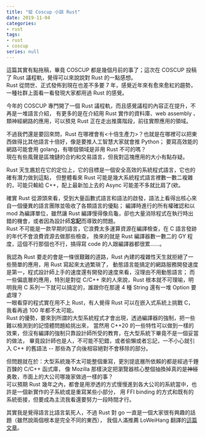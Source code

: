 ```yaml
---
title: "從 Coscup 小談 Rust"
date: 2019-11-04
categories:
- rust
tags:
- rust
- coscup
series: null
---
```


這篇其實有點拖稿，畢竟 COSCUP 都是幾個月前的事了；這次在 COSCUP 投稿了 Rust 議程軌，覺得可以來說說對 Rust 的一點感想。  
Rust 從問世、正式發佈到現在也差不多要 7 年，感覺近年來有愈來愈紅的趨勢，一種社群上面看一看發現大家都用過 Rust 的感覺。  
<!--more-->

今年的 COSCUP 專門開了一個 Rust 議程軌，而且感覺議程的內容正在提升，不再是一堆語言介紹，
有更多的是在介紹用 Rust 實作的資料庫、web assembly 、類神經網路的應用，可以預見 Rust 正在走出推廣階段，前往實際應用的領域。  

不過我們還是要回來問，Rust 在哪裡會有<十倍生產力>？也就是在哪裡可以把東西做得比其他語言十倍好，像是要推人工智慧大家就會推 Python；
要寫高效能的網路可能會用 golang，有哪個領域是非用 Rust 不可的嗎？  
現在有些風聲是區塊鏈的合約和交易語言，但我對這塊應用的大小有點存疑。  

Rust 天生尷尬在它的定位上，它的目標是一個安全高效的系統程式語言，它也的確有潛力做到這點，
但整體看來 Rust 可能是幾大系統程式語言裡數一數二複雜的，可能只輸給 C++，配上最新加上去的 Async 可能差不多就比肩了(欸。  

確實 Rust 從源頭來看，受到大量函數式語言和語法的啟發，語法上看得出核心來自一個優異的語言團隊並吸收了各類語言的優點；
編譯時進行的所有權確認和以 mod 為編譯單位，雖然讓 Rust 編譯慢得像烏龜，卻也大量消除程式在執行時出錯的機會，或者因為設計師**忘記**而導致的問題。  
Rust 不可能是一款早期的語言，它浪費太多運算資源在編譯檢查，在 C 語言發跡的年代不會浪費資源去做那些檢查，
換來的就是 Rust 編譯器數一數二的 GY 程度，這個不行那個也不行，搞得寫 code 的人跟編譯器都很累……。  

我認為 Rust 要走的會是一條很艱難的道路，Rust 內建的複雜性天生就拒絕了一些簡單的應用，用 Rust 寫起來太過繁瑣了，
動態語言能搞定的網路服務開發速度是第一，程式設計師上手的速度還有開發的速度來看，沒理由不用動態語言；
而一些偏底層的應用，特別是對從 C/C++ 來的人來說，Rust 根本就不可理喻，明明我用 C 系列一下就可以搞定的，誰跟你在那邊 4 種 String 還有一堆 Option 要處理？  
一眼看穿的程式實在用不上 Rust，有人覺得 Rust 可以在嵌入式系統上挑戰 C，我看再過 100 年都不太可能。  
Rust 的優勢，要來到所謂的大型系統程式才會出現，透過編譯器的強制，把一些難以檢測到的記憶體問題給挑出來，
當然用 C++20 的一些特性可以做到一樣的效果，但沒有編譯的強制只靠設計師所受的教育，在大型系統下畢竟不是一個妥當的做法，
畢竟設計師也是人，不可能不犯錯，或者偷懶或者忘記，一不小心就引入 C++ 的舊語法 -- 那些為了向後相容絕對不會移除的部分。  

但問題就在於：大型系統幾不太可能整個重寫，更別提底層所依賴的都是經過千錘百鍊的 C/C++ 函式庫，
像 Mozilla 那樣決定把瀏覽器核心整個抽換掉真的是~~神經~~勇敢，市面上的大公司哪幾家做過一樣的事？  
可以預期 Rust 幾年之內，都會是用滲透的方式慢慢進到各大公司的系統當中，也許是一個新實作的子系統或是重寫某些小部分，
用 FFI binding 的方式和既有的系統銜接，但要成為主流我看還要努力一段時間才行。  

其實我是覺得語言比語言氣死人，不過 Rust 對 go 一直是一個大家很有興趣的話題（雖然說兩個根本是完全不同的東西），
我個人滿推薦 LoWeiHang 翻譯的[這篇文章](https://gist.github.com/weihanglo/3dc1af4b0c15cb9ec600f28a7b06ad2f)。